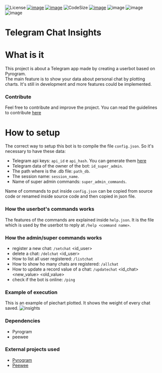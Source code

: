 ![License](https://img.shields.io/github/license/MasterCruelty/telegramchatinsights)
[![image](https://img.shields.io/github/stars/MasterCruelty/telegramchatinsights)](https://github.com/MasterCruelty/telegramchatinsights/stargazers)
[![image](https://img.shields.io/github/forks/MasterCruelty/telegramchatinsights)](https://github.com/MasterCruelty/telegramchatinsights/network/members)
![CodeSize](https://img.shields.io/github/languages/code-size/MasterCruelty/telegramchatinsights)
[![image](https://img.shields.io/github/issues/MasterCruelty/telegramchatinsights)](https://github.com/MasterCruelty/telegramchatinsights/issues)
![image](https://img.shields.io/github/languages/top/MasterCruelty/telegramchatinsights)
![image](https://img.shields.io/github/commit-activity/w/MasterCruelty/telegramchatinsights)
![image](https://img.shields.io/github/contributors/MasterCruelty/telegramchatinsights)

# Telegram Chat Insights

# What is it
This project is about a Telegram app made by creating a userbot based on Pyrogram.<br>
The main feature is to show your data about personal chat by plotting charts. It's still in development and more features could be implemented.

### Contribute
Feel free to contribute and improve the project. You can read the guidelines to contribute [here](https://github.com/MasterCruelty/TelegramChatInsights/blob/main/CONTRIBUTING.md)

# How to setup

The correct way to setup this bot is to compile the file  ```config.json```. So it's necessary to have these data:

* Telegram api keys: ```api_id``` e ```api_hash```. You can generate them [here](https://my.telegram.org/apps)
* Telegram data of the owner of the bot: ```id_super_admin```.
* The path where is the .db file: ```path_db```.
* The session name: ```session_name```.
* Name of super admin commands: ```super_admin_commands```.

Name of commands to put inside ```config.json``` can be copied from source code or renamed inside source code and then copied in json file.	

### How the userbot's commands works

The features of the commands are explained inside ```help.json```. It is the file which is used by the userbot to reply at ```/help <command name>```.

### How the admin/super commands works

* register a new chat: ```/setchat``` <id_user>
* delete a chat: ```/delchat``` <id_user>
* How to list all user registered: ```/listchat``` 
* How to show ho many chats are registered: ```/allchat```
* How to update a record value of a chat: ```/updatechat``` <id_chat> <new_value> <old_value>
* check if the bot is online: ```/ping```

### Example of execution
This is an example of piechart plotted. It shows the weight of every chat saved.
![insights](https://github.com/MasterCruelty/TelegramChatInsights/assets/72561502/6b970a96-86f9-466e-bec5-ff1fd2e3b0e8)



### Dependencies

* Pyrogram
* peewee

### External projects used

* [Pyrogram](https://github.com/pyrogram/pyrogram)
* [Peewee](https://github.com/coleifer/peewee)

